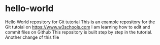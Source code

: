 # hello-world
Hello World repository for Git tutorial
This is an example repository for the Git tutoial on https://www.w3schools.com
I am learning how to edit and commit files on Github
This repository is built step by step in the tutorial.
Another change of this file
